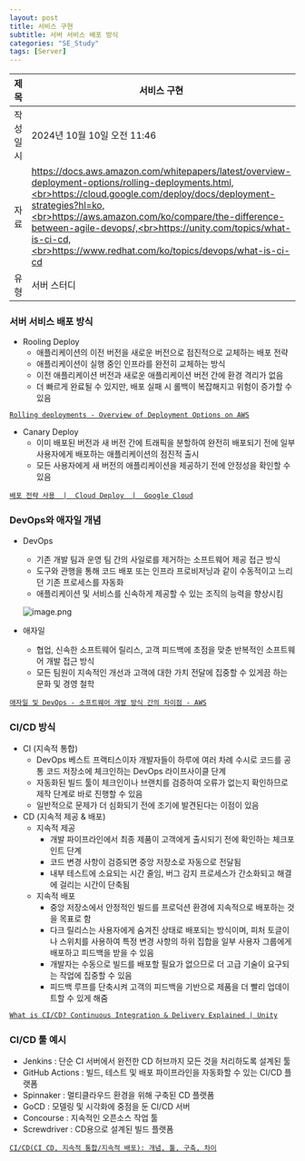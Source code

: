 ```yaml
---
layout: post
title: 서비스 구현
subtitle: 서버 서비스 배포 방식
categories: "SE_Study"
tags: [Server]
---
```


| 제목 | 서비스 구현 |
|--|--|
| 작성일시 | 2024년 10월 10일 오전 11:46 |
| 자료 | https://docs.aws.amazon.com/whitepapers/latest/overview-deployment-options/rolling-deployments.html,<br>https://cloud.google.com/deploy/docs/deployment-strategies?hl=ko,<br>https://aws.amazon.com/ko/compare/the-difference-between-agile-devops/,<br>https://unity.com/topics/what-is-ci-cd,<br>https://www.redhat.com/ko/topics/devops/what-is-ci-cd |
| 유형 | 서버 스터디 |

### 서버 서비스 배포 방식

- Rooling Deploy
    - 애플리케이션의 이전 버전을 새로운 버전으로 점진적으로 교체하는 배포 전략
    - 애플리케이션이 실행 중인 인프라를 완전히 교체하는 방식
    - 이전 애플리케이션 버전과 새로운 애플리케이션 버전 간에 환경 격리가 없음
    - 더 빠르게 완료될 수 있지만, 배포 실패 시 롤백이 복잡해지고 위험이 증가할 수 있음

[`Rolling deployments - Overview of Deployment Options on AWS`](https://docs.aws.amazon.com/whitepapers/latest/overview-deployment-options/rolling-deployments.html)

- Canary Deploy
    - 이미 배포된 버전과 새 버전 간에 트래픽을 분할하여 완전히 배포되기 전에 일부 사용자에게 배포하는 애플리케이션의 점진적 출시
    - 모든 사용자에게 새 버전의 애플리케이션을 제공하기 전에 안정성을 확인할 수 있음

[`배포 전략 사용  |  Cloud Deploy  |  Google Cloud`](https://cloud.google.com/deploy/docs/deployment-strategies?hl=ko)

### DevOps와 애자일 개념

- DevOps
    - 기존 개발 팀과 운영 팀 간의 사일로를 제거하는 소프트웨어 제공 접근 방식
    - 도구와 관행을 통해 코드 배포 또는 인프라 프로비저닝과 같이 수동적이고 느리던 기존 프로세스를 자동화
    - 애플리케이션 및 서비스를 신속하게 제공할 수 있는 조직의 능력을 향상시킴
    
    ![image.png](image.png)
    
- 애자일
    - 협업, 신속한 소프트웨어 릴리스, 고객 피드백에 초점을 맞춘 반복적인 소프트웨어 개발 접근 방식
    - 모든 팀원이 지속적인 개선과 고객에 대한 가치 전달에 집중할 수 있게끔 하는 문화 및 경영 철학

[`애자일 및 DevOps - 소프트웨어 개발 방식 간의 차이점 - AWS`](https://aws.amazon.com/ko/compare/the-difference-between-agile-devops/)

### CI/CD 방식

- CI (지속적 통합)
    - DevOps 베스트 프랙티스이자 개발자들이 하루에 여러 차례 수시로 코드를 공통 코드 저장소에 체크인하는 DevOps 라이프사이클 단계
    - 자동화된 빌드 툴이 체크인이나 브랜치를 검증하여 오류가 없는지 확인하므로 제작 단계로 바로 진행할 수 있음
    - 일반적으로 문제가 더 심화되기 전에 조기에 발견된다는 이점이 있음
- CD (지속적 제공 & 배포)
    - 지속적 제공
        - 개발 파이프라인에서 최종 제품이 고객에게 출시되기 전에 확인하는 체크포인트 단계
        - 코드 변경 사항이 검증되면 중앙 저장소로 자동으로 전달됨
        - 내부 테스트에 소요되는 시간 줄임, 버그 감지 프로세스가 간소화되고 해결에 걸리는 시간이 단축됨
    - 지속적 배포
        - 중앙 저장소에서 안정적인 빌드를 프로덕션 환경에 지속적으로 배포하는 것을 목표로 함
        - 다크 릴리스는 사용자에게 숨겨진 상태로 배포되는 방식이며, 피처 토글이나 스위치를 사용하여 특정 변경 사항의 하위 집합을 일부 사용자 그룹에게 배포하고 피드백을 받을 수 있음
        - 개발자는 수동으로 빌드를 배포할 필요가 없으므로 더 고급 기술이 요구되는 작업에 집중할 수 있음
        - 피드백 루프를 단축시켜 고객의 피드백을 기반으로 제품을 더 빨리 업데이트할 수 있게 해줌

[`What is CI/CD? Continuous Integration & Delivery Explained | Unity`](https://unity.com/topics/what-is-ci-cd)

### CI/CD 툴 예시

- Jenkins : 단순 CI 서버에서 완전한 CD 허브까지 모든 것을 처리하도록 설계된 툴
- GitHub Actions : 빌드, 테스트 및 배포 파이프라인을 자동화할 수 있는 CI/CD 플랫폼
- Spinnaker : 멀티클라우드 환경을 위해 구축된 CD 플랫폼
- GoCD : 모델링 및 시각화에 중점을 둔 CI/CD 서버
- Concourse : 지속적인 오픈소스 작업 툴
- Screwdriver : CD용으로 설계된 빌드 플랫폼

[`CI/CD(CI CD, 지속적 통합/지속적 배포): 개념, 툴, 구축, 차이`](https://www.redhat.com/ko/topics/devops/what-is-ci-cd)
